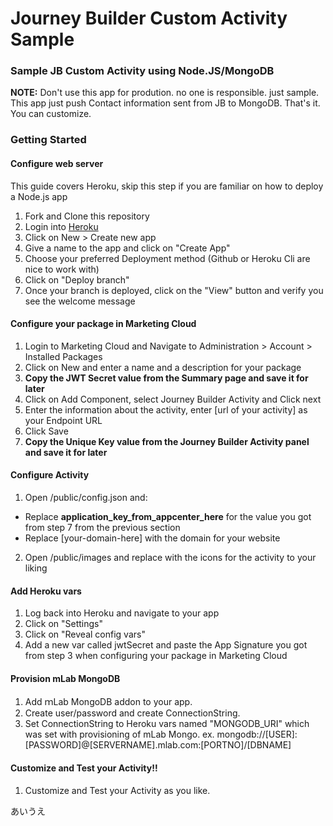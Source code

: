 # Journey Builder Custom Activity Sample
### Sample JB Custom Activity using Node.JS/MongoDB

**NOTE:** Don't use this app for prodution. no one is responsible. just sample.
This app just push Contact information sent from JB to MongoDB. That's it. You can customize.

### Getting Started

#### Configure web server 
This guide covers Heroku, skip this step if you are familiar on how to deploy a Node.js app

1. Fork and Clone this repository
2. Login into [Heroku](https://heroku.com)
3. Click on New > Create new app
4. Give a name to the app and click on "Create App"
5. Choose your preferred Deployment method (Github or Heroku Cli are nice to work with) 
6. Click on "Deploy branch"
7. Once your branch is deployed, click on the "View" button and verify you see the welcome message

#### Configure your package in Marketing Cloud

1. Login to Marketing Cloud and Navigate to Administration > Account > Installed Packages
2. Click on New and enter a name and a description for your package
3. **Copy the JWT Secret value from the Summary page and save it for later**
4. Click on Add Component, select Journey Builder Activity and Click next
5. Enter the information about the activity, enter [url of your activity] as your Endpoint URL
6. Click Save
7. **Copy the Unique Key value from the Journey Builder Activity panel and save it for later**

#### Configure Activity

1. Open /public/config.json and:
* Replace __application_key_from_appcenter_here__ for the value you got from step 7 from the previous section
* Replace [your-domain-here] with the domain for your website
2. Open /public/images and replace with the icons for the activity to your liking

#### Add Heroku vars

1. Log back into Heroku and navigate to your app
2. Click on "Settings"
3. Click on "Reveal config vars"
4. Add a new var called jwtSecret and paste the App Signature you got from step 3 when configuring your package in Marketing Cloud

#### Provision mLab MongoDB

1. Add ｍLab MongoDB addon to your app.
2. Create user/password and create ConnectionString.
3. Set ConnectionString to Heroku vars named "MONGODB_URI" which was set with provisioning of mLab Mongo.
    ex. mongodb://[USER]:[PASSWORD]@[SERVERNAME].mlab.com:[PORTNO]/[DBNAME]

#### Customize and Test your Activity!!

1. Customize and Test your Activity as you like.

あいうえ
